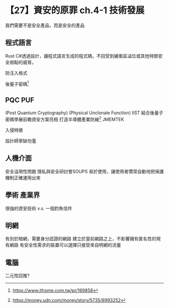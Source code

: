 # 【27】資安的原罪 ch.4-1 技術發展

我們需要不是安全產品，而是安全的產品

## 程式語言
Rust C#透過設計，讓程式語言生成的程式碼，不回受到緩衝區溢位或其他特鄧安全弱點的威脅。

防注入格式

後量子密碼[^1]
## PQC PUF
(Post Quantum Cryptography) (Physical Unclonale Function)
IIST 結合後量子密碼學展前瞻資安方案亮相 打造半導體產業防線[^2]
JMEMTEK


入侵特徵

設計師寧缺勿濫


## 人機介面
安全溢用性問題
隱私與安全研討會SOUPS
易於使用，讓使用者慣常自動地把保護機制正確運用出來

## 學術 產業界
很強的資安技術 v.s. 一個釣魚信件

## 明網
有別於暗網，需要身分認證的網路
建立於當前網路之上，不影響擁有匿名性的現有網路
有安全性需求的裝置可以選擇只接受來自明網的流量

## 電腦
二元性回推?


[^1]: https://www.ithome.com.tw/pr/169858
[^2]: https://money.udn.com/money/story/5735/8993252
[^3]: https://cybersec.ithome.com.tw/2025/en/exhibition-page/2795